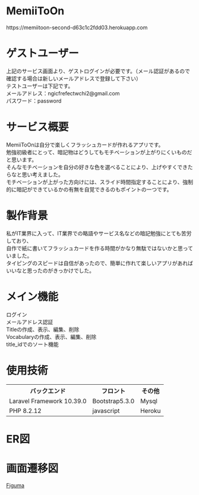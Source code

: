 <h1>MemiiToOn</h1>
<p>https://memiitoon-second-d63c1c2fdd03.herokuapp.com</p>

<h1>ゲストユーザー</h1>
<p>
上記のサービス画面より、ゲストログインが必要です。（メール認証があるので確認する場合は新しいメールアドレスで登録して下さい）<br>
テストユーザーは下記です。<br>
メールアドレス：ngicfrefectwchi2@gmail.com<br>
パスワード：password
</p>

<h1>サービス概要</h1>
<p>
MemiiToOnは自分で楽しくフラッシュカードが作れるアプリです。<br>
勉強初級者にとって、暗記物はどうしてもモチベーションが上がりにくいものだと思います。<br>
そんなモチベーションを自分の好きな色を選べることにより、上げやすくできたらなと思い考えました。<br>
モチベーションが上がった方向けには、スライド時間指定することにより、強制的に暗記ができているかの有無を自覚できるのもポイントの一つです。
</p>
<h1>製作背景</h1>
<p>
私がIT業界に入って、IT業界での略語やサービス名などの暗記勉強にとても苦労しており、<br>
自作で紙に書いてフラッシュカードを作る時間がかなり無駄ではないかと思っていました。<br>
タイピングのスピードは自信があったので、簡単に作れて楽しいアプリがあればいいなと思ったのがきっかけでした。<br>
</p>
<h1>メイン機能</h1>
<p>
ログイン<br>
メールアドレス認証<br>
Titleの作成、表示、編集、削除<br>
Vocabularyの作成、表示、編集、削除<br>
title_idでのソート機能<br>
</p>
<h1>使用技術</h1>
<table>
    <tr>
        <th>バックエンド</th>
        <th>フロント</th>
        <th>その他</th>
    </tr>
    <tr>
        <td>Laravel Framework 10.39.0</td>
        <td>Bootstrap5.3.0</td>
         <td>Mysql</td>
    </tr>
    <tr>
        <td>PHP 8.2.12</td>
        <td>javascript</td>        
        <td>Heroku</td>
    </tr>

</table>

<h1>ER図</h1>

<h1>画面遷移図</h1>
<a href="https://www.figma.com/file/PWs3x2pQi1DOX23EKUlRoG/Untitled?type=design&node-id=6-2&mode=design&t=GkB2GnvPmXXMJdin-0">Figuma</a>
